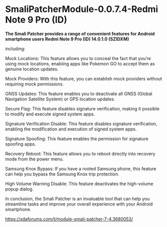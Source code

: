 # SmaliPatcherModule-0.0.7.4-Redmi Note 9 Pro (ID)
**The Smali Patcher provides a range of convenient features for Android smartphone users Redmi Note 9 Pro (ID) 14.0.1.0 (SZIDXM)**

including:

Mock Locations: This feature allows you to conceal the fact that you’re using mock locations, enabling apps like Pokemon GO to accept them as genuine location updates.

Mock Providers: With this feature, you can establish mock providers without requiring mock permissions.

GNSS Updates: This feature enables you to deactivate all GNSS (Global Navigation Satellite System) or GPS location updates.

Secure Flag: This feature disables signature verification, making it possible to modify and execute signed system apps.

Signature Verification Disable: This feature disables signature verification, enabling the modification and execution of signed system apps.

Signature Spoofing: This feature enables the permission for signature spoofing apps.

Recovery Reboot: This feature allows you to reboot directly into recovery mode from the power menu.

Samsung Knox Bypass: If you have a rooted Samsung phone, this feature can help you bypass the Samsung Knox trip protection.

High Volume Warning Disable: This feature deactivates the high-volume popup dialog.

In conclusion, the Smali Patcher is an invaluable tool that can help you streamline tasks and improve your overall experience with your Android smartphone.

https://xdaforums.com/t/module-smali-patcher-7-4.3680053/
